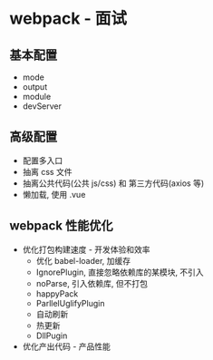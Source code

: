 # webpack - 面试

## 基本配置
* mode
* output
* module
* devServer


## 高级配置
* 配置多入口
* 抽离 css 文件
* 抽离公共代码(公共 js/css) 和 第三方代码(axios 等)
* 懒加载, 使用 .vue


## webpack 性能优化
* 优化打包构建速度 - 开发体验和效率
  * 优化 babel-loader, 加缓存
  * IgnorePlugin, 直接忽略依赖库的某模块, 不引入
  * noParse,  引入依赖库, 但不打包
  * happyPack
  * ParllelUglifyPlugin
  * 自动刷新
  * 热更新
  * DllPugin
* 优化产出代码 - 产品性能
